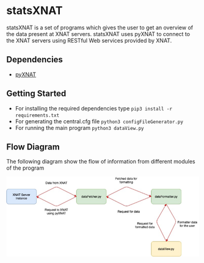 # statsXNAT

statsXNAT is a set of programs which gives the user to get an overview of the data present at XNAT servers. statsXNAT uses pyXNAT to connect to the XNAT servers using RESTful Web services provided by XNAT.


## Dependencies

 - [pyXNAT](https://pyxnat.github.io/pyxnat/index.html) 

## Getting Started
- For installing the required dependencies type ```pip3 install -r requirements.txt``` 
- For generating the central.cfg file           ```python3 configFileGenerator.py```      
- For running the main program                  ```python3 dataView.py```               

## Flow Diagram

The following diagram show the flow of information from different modules of the program

![Flow Diagram](https://github.com/Udolf15/statsXNAT/blob/master/images/flowDiagram.jpg)